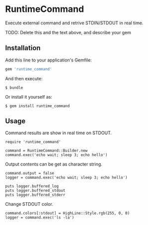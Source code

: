 # RuntimeCommand

Execute external command and retrive STDIN/STDOUT in real time.

TODO: Delete this and the text above, and describe your gem

## Installation

Add this line to your application's Gemfile:

```ruby
gem 'runtime_command'
```

And then execute:

    $ bundle

Or install it yourself as:

    $ gem install runtime_command

## Usage

Command results are show in real time on STDOUT.

```
require 'runtime_command'

command = RuntimeCommand::Builder.new
command.exec('echo wait; sleep 3; echo hello')
```

Output contents can be get as character string.

```
command.output = false
logger = command.exec('echo wait; sleep 3; echo hello')

puts logger.buffered_log
puts logger.buffered_stdout
puts logger.buffered_stderr
```

Change STDOUT color.

```
command.colors[:stdout] = HighLine::Style.rgb(255, 0, 0)
logger = command.exec('ls -la')
```
